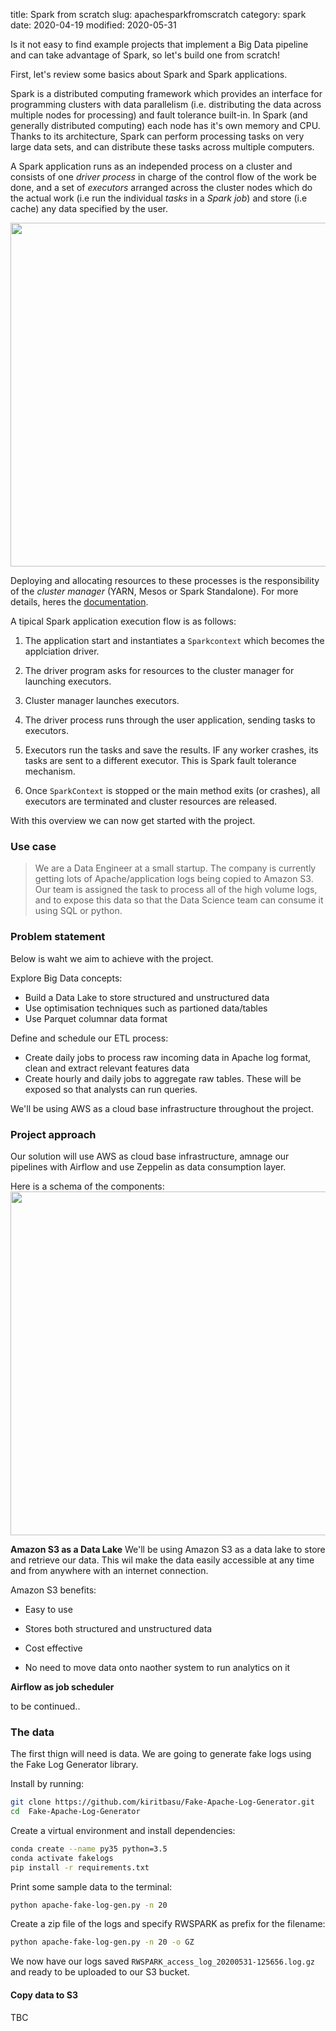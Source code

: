 title: Spark from scratch
slug: apachesparkfromscratch
category: spark
date: 2020-04-19
modified: 2020-05-31



Is it not easy to find example projects that implement a Big Data pipeline and can take advantage of Spark, so let's build one from scratch!

First, let's review some basics about Spark and Spark applications.

Spark is a distributed computing framework which provides an interface for programming clusters with data parallelism (i.e. distributing the data across multiple nodes for processing) and fault tolerance built-in. In Spark (and generally distributed computing) each node has it's own memory and CPU. Thanks to its architecture, Spark can perform processing tasks on very large data sets, and can distribute these tasks across multiple computers.

A Spark application runs as an independed process on a cluster and consists of one *driver process* in charge of the control flow of the work be done, and a set of *executors* arranged across the cluster nodes which do the actual work (i.e run the individual *tasks* in a *Spark job*) and store (i.e cache) any data specified by the user. 

<img src="https://spark.apache.org/docs/latest/img/cluster-overview.png" width="550">

Deploying and allocating resources to these processes is the responsibility of the *cluster manager* (YARN, Mesos or Spark Standalone). For more details, heres the [documentation](https://spark.apache.org/docs/latest/cluster-overview.html).

A tipical Spark application execution flow is as follows:
1. The application start and instantiates a `Sparkcontext` which becomes the applciation driver.

2. The driver program asks for resources to the cluster manager for launching executors.

3. Cluster manager launches executors.

4. The driver process runs through the user application, sending tasks to executors.

5. Executors run the tasks and save the results. IF any worker crashes, its tasks are sent to a different executor. This is Spark fault tolerance mechanism.

6. Once `SparkContext` is stopped or the main method exits (or crashes), all executors are terminated and cluster resources are released.

With this overview we can now get started with the project.

### Use case

> We are a Data Engineer at a small startup. The company is currently getting lots of Apache/application logs being copied to Amazon S3. Our team is assigned the task to process all of the high volume logs, and to expose this data so that the Data Science team can consume it using SQL or python.

### Problem statement

Below is waht we aim to achieve with the project.

Explore Big Data concepts:
- Build a Data Lake to store structured and unstructured data
- Use optimisation techniques such as partioned data/tables
- Use Parquet columnar data format

Define and schedule our ETL process:
- Create daily jobs to process raw incoming data in Apache log format, clean and extract relevant features data
- Create hourly and daily jobs to aggregate raw tables. These will be exposed so that analysts can run queries.

We'll be using AWS as a cloud base infrastructure throughout the project.


### Project approach

Our solution will use AWS as cloud base infrastructure, amnage our pipelines with Airflow and use Zeppelin as data consumption layer.

Here is a schema of the components:
<img src="https://i.imgur.com/WRoKIlS.png" width="550">


**Amazon S3 as a Data Lake**
We'll be using Amazon S3 as a data lake to store and retrieve our data. This wil make the data easily accessible at any time and from anywhere with an internet connection.

Amazon S3 benefits:
- Easy to use

- Stores both structured and unstructured data

- Cost effective

- No need to move data onto naother system to run analytics on it


**Airflow as job scheduler**

to be continued..

### The data

The first thign will need is data.
We are going to generate fake logs using the Fake Log Generator library.

Install by running:
```bash
git clone https://github.com/kiritbasu/Fake-Apache-Log-Generator.git
cd  Fake-Apache-Log-Generator
```

Create a virtual environment and install dependencies:
```bash
conda create --name py35 python=3.5
conda activate fakelogs
pip install -r requirements.txt 
```

Print some sample data to the terminal:
```bash
python apache-fake-log-gen.py -n 20
```

Create a zip file of the logs and specify RWSPARK as prefix for the filename:
```bash
python apache-fake-log-gen.py -n 20 -o GZ 
```

We now have our logs saved ```RWSPARK_access_log_20200531-125656.log.gz``` and ready to be uploaded to our S3 bucket.


#### Copy data to S3

TBC